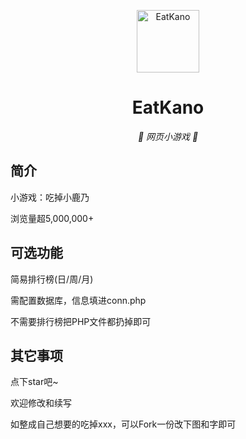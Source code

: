 <p align="center">
  <a href="https://www.thac.cc/kano/x/"><img src="https://github.com/arcxingye/EatKano/blob/main/res/02.png?raw=true" width="100" height="100" alt="EatKano"></a>
</p>
<div align="center">

# EatKano

_🦌 网页小游戏 🥛_

</div>


## 简介

小游戏：吃掉小鹿乃

浏览量超5,000,000+

## 可选功能

简易排行榜(日/周/月)

需配置数据库，信息填进conn.php

不需要排行榜把PHP文件都扔掉即可

## 其它事项

点下star吧~

欢迎修改和续写

如整成自己想要的吃掉xxx，可以Fork一份改下图和字即可
